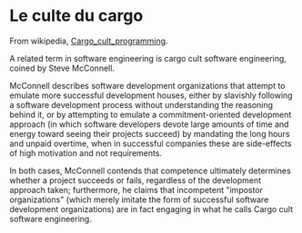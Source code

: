 # Le culte du cargo

From wikipedia, [Cargo_cult_programming](http://en.wikipedia.org/wiki/Cargo_cult_programming).


A related term in software engineering is cargo cult software engineering, coined by Steve McConnell.

McConnell describes software development organizations that attempt to emulate more successful development houses, either by slavishly following a software development process without understanding the reasoning behind it, or by attempting to emulate a commitment-oriented development approach (in which software developers devote large amounts of time and energy toward seeing their projects succeed) by mandating the long hours and unpaid overtime, when in successful companies these are side-effects of high motivation and not requirements.

In both cases, McConnell contends that competence ultimately determines whether a project succeeds or fails, regardless of the development approach taken; furthermore, he claims that incompetent "impostor organizations" (which merely imitate the form of successful software development organizations) are in fact engaging in what he calls Cargo cult software engineering.





